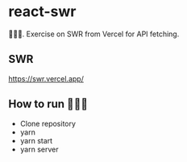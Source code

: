 # react-swr
🏋🏻‍♂️. Exercise on SWR from Vercel for API fetching.

## SWR 
https://swr.vercel.app/

## How to run 🏃🏻‍♂️
- Clone repository
- yarn
- yarn start
- yarn server
